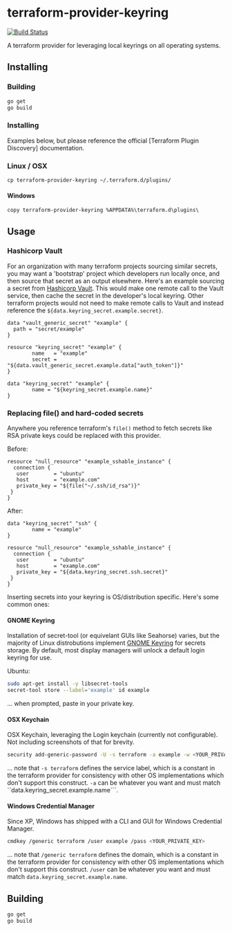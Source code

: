 # terraform-provider-keyring

[![Build Status](https://travis-ci.org/rremer/terraform-provider-keyring.svg?branch=master)](https://travis-ci.org/rremer/terraform-provider-keyring)

A terraform provider for leveraging local keyrings on all operating systems.

## Installing

### Building
```sh
go get
go build
```

### Installing

Examples below, but please reference the official [Terraform Plugin Discovery] documentation.

### Linux / OSX

```
cp terraform-provider-keyring ~/.terraform.d/plugins/
```
#### Windows

```
copy terraform-provider-keyring %APPDATA%\terraform.d\plugins\
```

## Usage

### Hashicorp Vault

For an organization with many terraform projects sourcing similar secrets, you may want a 'bootstrap' project which developers run locally once, and then source that secret as an output elsewhere. Here's an example sourcing a secret from [Hashicorp Vault]. This would make one remote call to the Vault service, then cache the secret in the developer's local keyring. Other terraform projects would not need to make remote calls to Vault and instead reference the ```${data.keyring_secret.example.secret}```.

```hcl
data "vault_generic_secret" "example" {
  path = "secret/example"
}

resource "keyring_secret" "example" {
        name   = "example"
        secret = "${data.vault_generic_secret.example.data["auth_token"]}"
}

data "keyring_secret" "example" {
        name = "${keyring_secret.example.name}"
}
```

### Replacing file() and hard-coded secrets

Anywhere you reference terraform's ```file()``` method to fetch secrets like RSA private keys could be replaced with this provider.

Before:
```hcl
resource "null_resource" "example_sshable_instance" {
  connection {
   user        = "ubuntu"
   host        = "example.com"
   private_key = "${file("~/.ssh/id_rsa")}"
 }
}
```

After:
```hcl
data "keyring_secret" "ssh" {
        name = "example"
}

resource "null_resource" "example_sshable_instance" {
  connection {
   user        = "ubuntu"
   host        = "example.com"
   private_key = "${data.keyring_secret.ssh.secret}"
 }
}
```

Inserting secrets into your keyring is OS/distribution specific. Here's some common ones:

#### GNOME Keyring

Installation of secret-tool (or equivelant GUIs like Seahorse) varies, but the majority of Linux distrobutions implement [GNOME Keyring] for secrets storage. By default, most display managers will unlock a default login keyring for use.

Ubuntu:
```sh
sudo apt-get install -y libsecret-tools
secret-tool store --label='example' id example
```
... when prompted, paste in your private key.

#### OSX Keychain

OSX Keychain, leveraging the Login keychain (currently not configurable). Not including screenshots of that for brevity.

```sh
security add-generic-password -U -s terraform -a example -w <YOUR_PRIVATE_KEY>
```
... note that ```-s terraform``` defines the service label, which is a constant in the terraform provider for consistency with other OS implementations which don't support this construct. ```-a``` can be whatever you want and must match ``data.keyring_secret.example.name```.

#### Windows Credential Manager

Since XP, Windows has shipped with a CLI and GUI for Windows Credential Manager.

```sh
cmdkey /generic terraform /user example /pass <YOUR_PRIVATE_KEY>
```
... note that ```/generic terraform``` defines the domain, which is a constant in the terraform provider for consistency with other OS implementations which don't support this construct. ```/user``` can be whatever you want and must match ```data.keyring_secret.example.name```.


## Building

```sh
go get
go build
```

[Terraform Plugin Discover]:https://www.terraform.io/docs/extend/how-terraform-works.html#discovery
[Hashicorp Vault]:https://www.terraform.io/docs/providers/vault/index.html
[GNOME Keyring]:https://wiki.gnome.org/Projects/GnomeKeyring
